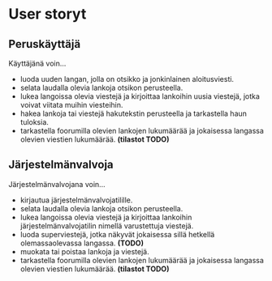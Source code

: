 # User storyt

## Peruskäyttäjä
Käyttäjänä voin...
- luoda uuden langan, jolla on otsikko ja jonkinlainen aloitusviesti.
- selata laudalla olevia lankoja otsikon perusteella.
- lukea langoissa olevia viestejä ja kirjoittaa lankoihin uusia viestejä, jotka voivat viitata muihin viesteihin.
- hakea lankoja tai viestejä hakutekstin perusteella ja tarkastella haun tuloksia.
- tarkastella foorumilla olevien lankojen lukumäärää ja jokaisessa langassa olevien viestien lukumäärää. **(tilastot TODO)**

## Järjestelmänvalvoja
Järjestelmänvalvojana voin...
- kirjautua järjestelmänvalvojatilille.
- selata laudalla olevia lankoja otsikon perusteella.
- lukea langoissa olevia viestejä ja kirjoittaa lankoihin järjestelmänvalvojatilin nimellä varustettuja viestejä.
- luoda superviestejä, jotka näkyvät jokaisessa sillä hetkellä olemassaolevassa langassa. **(TODO)**
- muokata tai poistaa lankoja ja viestejä.
- tarkastella foorumilla olevien lankojen lukumäärää ja jokaisessa langassa olevien viestien lukumäärää. **(tilastot TODO)**
